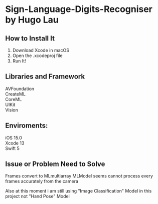 # Sign-Language-Digits-Recogniser by Hugo Lau
## How to Install It
1. Download Xcode in macOS
2. Open the .xcodeproj file
3. Run It!

## Libraries and Framework
AVFoundation\
CreateML\
CoreML\
UIKit\
Vision

 
## Enviroments: 
iOS 15.0\
Xcode 13\
Swift 5

## Issue or Problem Need to Solve
Frames convert to MLmultiarray
MLModel seems cannot process every frames accurately from the camera

Also at this moment i am still using "Image Classification" Model in this project not "Hand Pose" Model

